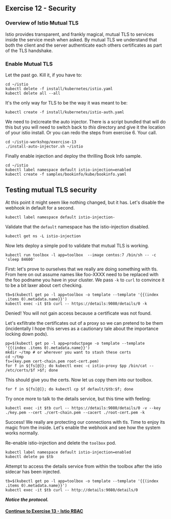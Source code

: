 ## Exercise 12 - Security

### Overview of Istio Mutual TLS

Istio provides transparent, and frankly magical, mutual TLS to services inside the service mesh when asked. By mutual TLS we understand that both the client and the server authenticate each others certificates as part of the TLS handshake.

### Enable Mutual TLS

Let the past go. Kill it, if you have to:
```
cd ~/istio
kubectl delete -f install/kubernetes/istio.yaml
kubectl delete all --all
```

It's the only way for TLS to be the way it was meant to be:

```
kubectl create -f install/kubernetes/istio-auth.yaml
```

We need to (re)create the auto injector. There is a script bundled that will do this but you will need to switch back to _this_ directory and give it the location of your istio install. Or you can redo the steps from exercise 6. Your call.

```
cd ~/istio-workshop/exercise-13
./install-auto-injector.sh ~/istio
```

Finally enable injection and deploy the thrilling Book Info sample.

```
cd ~/istio
kubectl label namespace default istio-injection=enabled
kubectl create -f samples/bookinfo/kube/bookinfo.yaml
```

## Testing mutual TLS security

At this point it might seem like nothing changed, but it has.
Let's disable the webhook in default for a second.

```
kubectl label namespace default istio-injection-
```

Validate that the `default` namespace has the istio-injection disabled.

```
kubectl get ns -L istio-injection
```

Now lets deploy a simple pod to validate that mutual TLS is working.

```
kubectl run toolbox -l app=toolbox  --image centos:7 /bin/sh -- -c 'sleep 84600'
```

First: let's prove to ourselves that we really are doing something with tls. From here on out assume names like foo-XXXX need to be replaced with the foo podname you have in your cluster. We pass `-k` to `curl` to convince it to be a bit laxer about cert checking.

```
tb=$(kubectl get po -l app=toolbox -o template --template '{{(index .items 0).metadata.name}}')
kubectl exec -it $tb curl -- https://details:9080/details/0 -k
```

Denied! You will not gain access because a certificate was not found.

Let's exfiltrate the certificates out of a proxy so we can pretend to be them (incidentally I hope this serves as a cautionary tale about the importance locking down pods).

```
pp=$(kubectl get po -l app=productpage -o template --template '{{(index .items 0).metadata.name}}')
mkdir ~/tmp # or wherever you want to stash these certs
cd ~/tmp
fs=(key.pem cert-chain.pem root-cert.pem)
for f in ${fs[@]}; do kubectl exec -c istio-proxy $pp /bin/cat -- /etc/certs/$f >$f; done
```

This should give you the certs. Now let us copy them into our toolbox.

```
for f in ${fs[@]}; do kubectl cp $f default/$tb:$f; done
```

Try once more to talk to the details service, but this time with feeling:

```
kubectl exec -it $tb curl -- https://details:9080/details/0 -v --key ./key.pem --cert ./cert-chain.pem --cacert ./root-cert.pem -k
```

Success! We really are protecting our connections with tls. Time to enjoy its magic from the inside. Let's enable the webhook and see how the system works normally.

Re-enable istio-injection and delete the `toolbox` pod.
```
kubectl label namespace default istio-injection=enabled
kubectl delete po $tb
```

Attempt to access the details service from within the toolbox after the istio sidecar has been injected.

```
tb=$(kubectl get po -l app=toolbox -o template --template '{{(index .items 0).metadata.name}}')
kubectl exec -it $tb curl -- http://details:9080/details/0
```

**_Notice the protocol._**

#### [Continue to Exercise 13 - Istio RBAC](../exercise-13/README.md)
